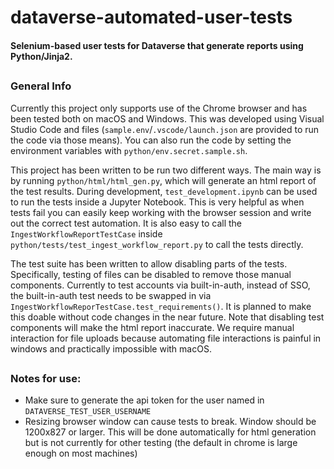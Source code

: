 # dataverse-automated-user-tests

#### Selenium-based user tests for Dataverse that generate reports using Python/Jinja2.
##

### General Info
Currently this project only supports use of the Chrome browser and has been tested both on macOS and Windows. This was developed using Visual Studio Code and files (`sample.env`/`.vscode/launch.json` are provided to run the code via those means). You can also run the code by setting the environment variables with `python/env.secret.sample.sh`.

This project has been written to be run two different ways. The main way is by running `python/html/html_gen.py`, which will generate an html report of the test results. During development, `test_development.ipynb` can be used to run the tests inside a Jupyter Notebook. This is very helpful as when tests fail you can easily keep working with the browser session and write out the correct test automation. It is also easy to call the `IngestWorkflowReportTestCase` inside `python/tests/test_ingest_workflow_report.py` to call the tests directly.

The test suite has been written to allow disabling parts of the tests. Specifically, testing of files can be disabled to remove those manual components. Currently to test accounts via built-in-auth, instead of SSO, the built-in-auth test needs to be swapped in via `IngestWorkflowReporTestCase.test_requirements()`. It is planned to make this doable without code changes in the near future. Note that disabling test components will make the html report inaccurate. We require manual interaction for file uploads because automating file interactions is painful in windows and practically impossible with macOS.

##

### Notes for use:
- Make sure to generate the api token for the user named in `DATAVERSE_TEST_USER_USERNAME`
- Resizing browser window can cause tests to break. Window should be 1200x827 or larger. This will be done automatically for html generation but is not currently for other testing (the default in chrome is large enough on most machines)

